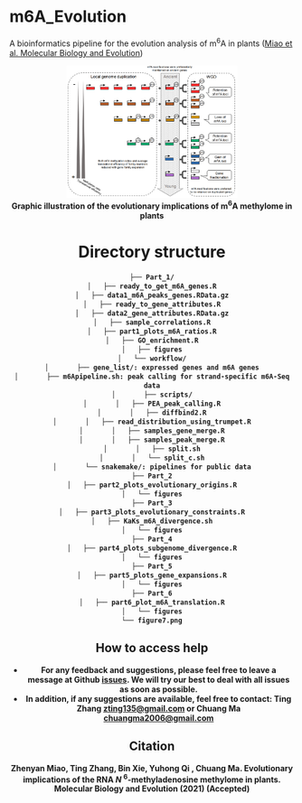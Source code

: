 # m6A_Evolution
A bioinformatics pipeline for the evolution analysis of m<sup>6</sup>A in plants ([Miao et al. Molecular Biology and Evolution]())

<div align="center"><img src="figure7.png" width = "60%" alt="" /></div>

<center><b>Graphic illustration of the evolutionary implications of m<sup>6</sup>A methylome in plants<b/><center/>

# Directory structure

```
├── Part_1/
│   ├── ready_to_get_m6A_genes.R
│   ├── data1_m6A_peaks_genes.RData.gz
│   ├── ready_to_gene_attributes.R
│   ├── data2_gene_attributes.RData.gz
│   ├── sample_correlations.R
│   ├── part1_plots_m6A_ratios.R
│   ├── GO_enrichment.R
│   ├── figures
│   └── workflow/
│       ├── gene_list/: expressed genes and m6A genes
│       ├── m6Apipeline.sh: peak calling for strand-specific m6A-Seq data
│       ├── scripts/
│       │   ├── PEA_peak_calling.R
│       │   ├── diffbind2.R
│       │   ├── read_distribution_using_trumpet.R
│       │   ├── samples_gene_merge.R
│       │   ├── samples_peak_merge.R
│       │   ├── split.sh
│       │   └── split_c.sh
│       └── snakemake/: pipelines for public data
├── Part_2
│   ├── part2_plots_evolutionary_origins.R
│   └── figures
├── Part_3
│   ├── part3_plots_evolutionary_constraints.R
│   ├── KaKs_m6A_divergence.sh
│   └── figures
├── Part_4
│   ├── part4_plots_subgenome_divergence.R
│   └── figures
├── Part_5
│   ├── part5_plots_gene_expansions.R
│   └── figures
├── Part_6
│   ├── part6_plot_m6A_translation.R
│   └── figures
└── figure7.png
```

## How to access help

- For any feedback and suggestions, please feel free to leave a message at Github [issues](https://github.com/cma2015/m6A_Evolution/issues). We will try our best to deal with all issues as soon as possible.
- In addition, if any suggestions are available, feel free to contact: **Ting Zhang** [zting135@gmail.com](mailto:zting135@gmail.com) or **Chuang Ma** [chuangma2006@gmail.com](mailto:chuangma2006@gmail.com)

## Citation

Zhenyan Miao, Ting Zhang, Bin Xie, Yuhong Qi , Chuang Ma. Evolutionary implications of the RNA *N* <sup>6</sup>-methyladenosine methylome in plants. Molecular Biology and Evolution (2021) (Accepted)
